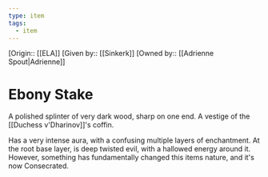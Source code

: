```yaml
---
type: item
tags:
  - item
---
```

[Origin:: [[ELA]]
[Given by:: [[Sinkerk]]
[Owned by:: [[Adrienne Spout|Adrienne]]
# Ebony Stake

A polished splinter of very dark wood, sharp on one end. A vestige of the [[Duchess v'Dharinov]]'s coffin. 

Has a very intense aura, with a confusing multiple layers of enchantment. At the root base layer, is deep twisted evil, with a hallowed energy around it. However, something has fundamentally changed this items nature, and it's now Consecrated.